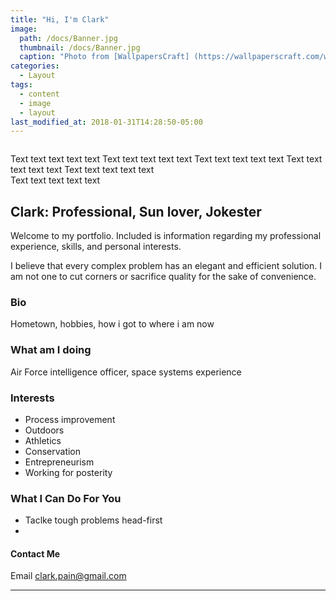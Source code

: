 ```yaml
---
title: "Hi, I'm Clark"
image: 
  path: /docs/Banner.jpg
  thumbnail: /docs/Banner.jpg
  caption: "Photo from [WallpapersCraft] (https://wallpaperscraft.com/wallpaper/trail_trees_grass_90962)"
categories:
  - Layout
tags:
  - content
  - image
  - layout
last_modified_at: 2018-01-31T14:28:50-05:00
---
```

<img src="Headshot-Edited.jpg" class="align-left" alt="">

Text text text text text 
Text text text text text 
Text text text text text 
Text text text text text 
Text text text text text  
Text text text text text 

## Clark: Professional, Sun lover, Jokester

Welcome to my portfolio. Included is information regarding my professional experience, skills, and personal interests.

I believe that every complex problem has an elegant and efficient solution. I am not one to cut corners or sacrifice quality for the sake of convenience. 

### Bio
Hometown, hobbies, how i got to where i am now

### What am I doing
Air Force intelligence officer, space systems experience 

### 



### Interests

  - Process improvement
  - Outdoors 
  - Athletics
  - Conservation
  - Entrepreneurism 
  - Working for posterity 

### What I Can Do For You

  - Taclke tough problems head-first 
  - 

#### Contact Me 
Email <clark.pain@gmail.com>

---
